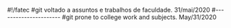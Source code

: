 #!/fatec
#git voltado a assuntos e trabalhos de faculdade. 31/mai/2020
#----------------------
#git prone to college work and subjects. May/31/2020
